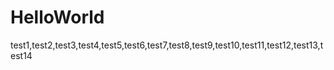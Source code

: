 # HelloWorld

test1,test2,test3,test4,test5,test6,test7,test8,test9,test10,test11,test12,test13,test14
